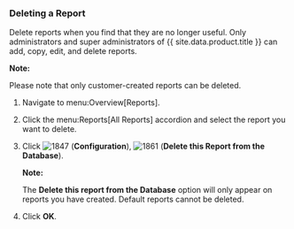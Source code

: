 ### Deleting a Report

Delete reports when you find that they are no longer useful. Only
administrators and super administrators of {{ site.data.product.title }} can add,
copy, edit, and delete reports.

**Note:**

Please note that only customer-created reports can be deleted.

</div>

1.  Navigate to menu:Overview\[Reports\].

2.  Click the menu:Reports\[All Reports\] accordion and select the
    report you want to delete.

3.  Click ![1847](../images/1847.png) (**Configuration**),
    ![1861](../images/1861.png) (**Delete this Report from the
    Database**).

    **Note:**

    The **Delete this report from the Database** option will only appear
    on reports you have created. Default reports cannot be deleted.

    </div>

4.  Click **OK**.
